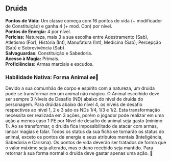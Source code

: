 ## Druida <a id="druida"></a>

**Pontos de Vida:** Um classe começa com 16 pontos de vida (+ modificador de Constituição) e ganha 4 (+ mod. Con) por nível.</br>
**Pontos de Energia:** 4 por nível.</br>
**Perícias:** Natureza, mais 3 a sua escolha entre Adestramento (Sab), Atletismo (For), História (Int), Manufatura (Int), Medicina (Sab), Percepção (Sab) e Sobrevivência (Sab).</br>
**Salvaguardas:** Constituição e Sabedoria.</br>
**Acesso à Magia:** Primais.</br>
**Proficiências:** Armas marciais e escudos.</br>

### Habilidade Nativa: Forma Animal ✊✊🤘
Devido a sua comunhão de corpo e espírito com a natureza, um druida pode se transformar em um animal não mágico. O Animal escolhido deve ser sempre 3 Níveis de Desafio (ND) abaixo do nível de druida do personagem. Para drúidas abaixo do nível 4, os níveis de desafio respectivos ao nível 1, 2 e 3 são os NDs 1/4, 1/3 e 1/2. Esta transformação necessita ser realizada em 3 ações, porém o jogador pode realizar em uma ação a menos caso 1 PE por Nível de desafio do animal seja gasto (mínimo 1). Ao se transformar, o druida fica impossibilitado de atacar com armas, lançar magias e falar. Todos os status da sua ficha se tornarão os status do animal, exceto os pontos de energia e seus atributos mentais (Inteligência, Sabedoria e Carisma). Os pontos de vida deverão ser tratados de forma que o valor máximo seja alterado, mas o dano recebido seja mantido. Para retornar à sua forma normal o druida deve gastar apenas uma ação. 🧙